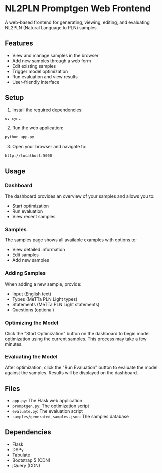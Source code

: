 # NL2PLN Promptgen Web Frontend

A web-based frontend for generating, viewing, editing, and evaluating NL2PLN (Natural Language to PLN) samples.

## Features

- View and manage samples in the browser
- Add new samples through a web form
- Edit existing samples
- Trigger model optimization
- Run evaluation and view results
- User-friendly interface

## Setup

1. Install the required dependencies:

```bash
uv sync
```

2. Run the web application:

```bash
python app.py
```

3. Open your browser and navigate to:

```
http://localhost:5000
```

## Usage

### Dashboard

The dashboard provides an overview of your samples and allows you to:
- Start optimization
- Run evaluation
- View recent samples

### Samples

The samples page shows all available examples with options to:
- View detailed information
- Edit samples
- Add new samples

### Adding Samples

When adding a new sample, provide:
- Input (English text)
- Types (MeTTa PLN Light types)
- Statements (MeTTa PLN Light statements)
- Questions (optional)

### Optimizing the Model

Click the "Start Optimization" button on the dashboard to begin model optimization using the current samples. This process may take a few minutes.

### Evaluating the Model

After optimization, click the "Run Evaluation" button to evaluate the model against the samples. Results will be displayed on the dashboard.

## Files

- `app.py`: The Flask web application
- `promptgen.py`: The optimization script
- `evaluate.py`: The evaluation script
- `samples/generated_samples.json`: The samples database

## Dependencies

- Flask
- DSPy
- Tabulate
- Bootstrap 5 (CDN)
- jQuery (CDN)
